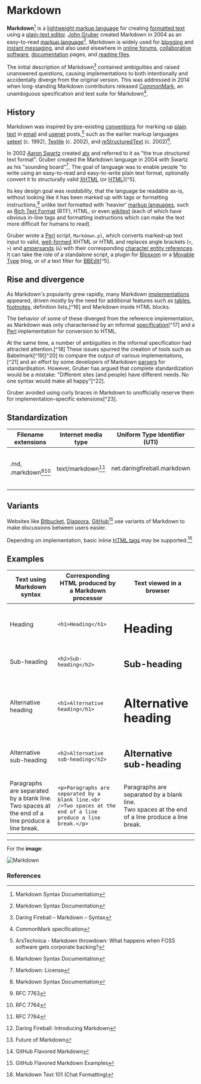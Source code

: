 # Markdown

**Markdown**[^9] is a [lightweight markup language](https://en.wikipedia.org/wiki/Lightweight_markup_language) for creating [formatted text](https://en.wikipedia.org/wiki/Formatted_text) using a [plain-text editor](https://en.wikipedia.org/wiki/Text_editor). [John Gruber](https://en.wikipedia.org/wiki/John_Gruber) created Markdown in 2004 as an easy-to-read [markup language](https://en.wikipedia.org/wiki/Markup_language)[^9]. Markdown is widely used for [blogging](https://en.wikipedia.org/wiki/Blog) and [instant messaging](https://en.wikipedia.org/wiki/Instant_messaging), and also used elsewhere in [online forums](https://en.wikipedia.org/wiki/Online_forums), [collaborative software](https://en.wikipedia.org/wiki/Collaborative_software), [documentation](https://en.wikipedia.org/wiki/Documentation) pages, and [readme files](https://en.wikipedia.org/wiki/README).

The initial description of Markdown[^10] contained ambiguities and raised unanswered questions, causing implementations to both intentionally and accidentally diverge from the original version. This was addressed in 2014 when long-standing Markdown contributors released [CommonMark](https://en.wikipedia.org/wiki/CommonMark), an unambiguous specification and test suite for Markdown[^11].

## History

Markdown was inspired by pre-existing [conventions](https://en.wikipedia.org/wiki/Convention_(norm)) for marking up [plain text](https://en.wikipedia.org/wiki/Plain_text) in [email](https://en.wikipedia.org/wiki/Email) and [usenet](https://en.wikipedia.org/wiki/Usenet) posts,[^12] such as the earlier markup languages [setext](https://en.wikipedia.org/wiki/Setext) (c. 1992), [Textile](https://en.wikipedia.org/wiki/Textile_(markup_language)) (c. 2002), and [reStructuredText](https://en.wikipedia.org/wiki/ReStructuredText) (c. 2002)[^9].

In 2002 [Aaron Swartz](https://en.wikipedia.org/wiki/Aaron_Swartz) created [atx](https://en.wikipedia.org/wiki/Atx_(markup_language)) and referred to it as "the true structured text format". Gruber created the Markdown language in 2004 with Swartz as his "sounding board"[^13]. The goal of language was to enable people "to write using an easy-to-read and easy-to-write plain text format, optionally convert it to structurally valid [XHTML](https://en.wikipedia.org/wiki/XHTML) (or [HTML](https://en.wikipedia.org/wiki/HTML))[^5].

Its key design goal was *readability*, that the language be readable as-is, without looking like it has been marked up with tags or formatting instructions,[^9] unlike text formatted with 'heavier' [markup languages](https://en.wikipedia.org/wiki/Markup_language), such as [Rich Text Format](https://en.wikipedia.org/wiki/Rich_Text_Format) (RTF), HTML, or even [wikitext](https://en.wikipedia.org/wiki/Wikitext) (each of which have obvious in-line tags and formatting instructions which can make the text more difficult for humans to read).

Gruber wrote a [Perl](https://en.wikipedia.org/wiki/Perl) script, `Markdown.pl`, which converts marked-up text input to valid, [well-formed](https://en.wikipedia.org/wiki/XML#Well-formedness_and_error-handling) XHTML or HTML and replaces angle brackets (`<`, `>`) and [ampersands](https://en.wikipedia.org/wiki/Ampersand) (`&`) with their corresponding [character entity references](https://en.wikipedia.org/wiki/Character_entity_references). It can take the role of a standalone script, a plugin for [Blosxom](https://en.wikipedia.org/wiki/Blosxom) or a [Movable Type](https://en.wikipedia.org/wiki/Movable_Type) blog, or of a text filter for [BBEdit](https://en.wikipedia.org/wiki/BBEdit)[^5].

## Rise and divergence

As Markdown's popularity grew rapidly, many Markdown [implementations](https://en.wikipedia.org/wiki/Implementation) appeared, driven mostly by the need for additional features such as [tables](https://en.wikipedia.org/wiki/Table_(information)), [footnotes](https://en.wikipedia.org/wiki/Note_(typography)), definition lists,[^16] and Markdown inside HTML blocks.

The behavior of some of these diverged from the reference implementation, as Markdown was only characterised by an informal [specification](https://en.wikipedia.org/wiki/Specification_(technical_standard))[^17] and a [Perl](https://en.wikipedia.org/wiki/Perl) implementation for conversion to HTML.

At the same time, a number of ambiguities in the informal specification had attracted attention.[^18] These issues spurred the creation of tools such as Babelmark[^19][^20] to compare the output of various implementations,[^21] and an effort by some developers of Markdown [parsers](https://en.wikipedia.org/wiki/Parsing) for standardisation. However, Gruber has argued that complete standardization would be a mistake: "Different sites (and people) have different needs. No one syntax would make all happy"[^22].

Gruber avoided using curly braces in Markdown to unofficially reserve them for implementation-specific extensions[^23].

## Standardization

| Filename extensions         | Internet media type                 | Uniform Type Identifier (UTI)                | Developed by                        | Initial release      | Latest release        | Type of format        | Extended to                                     |
|-----------------------------|-------------------------------------|------------------------------------------------|-------------------------------------|----------------------|----------------------|-----------------------|-------------------------------------------------|
| .md, .markdown[^1][^2]     | text/markdown[^2]                  | net.daringfireball.markdown                 | John Gruber                        | March 9, 2004       | 1.0.1 December 17, 2004 | Open file format[^6] | pandoc, MultiMarkdown, Markdown Extra, CommonMark,[^7] RMarkdown[^8] |

## Variants

Websites like [Bitbucket](https://bitbucket.org), [Diaspora](https://diaspora.social), [GitHub](https://github.com)[^32] use variants of Markdown to make discussions between users easier.

Depending on implementation, basic inline [HTML tags](https://en.wikipedia.org/wiki/HTML_tag) may be supported.[^35] 

## Examples

| Text using Markdown syntax | Corresponding HTML produced by a Markdown processor           | Text viewed in a browser |
|---------------------------|---------------------------------------------------------------|---------------------------|
| Heading                    | `<h1>Heading</h1>`                                          | <h1>Heading</h1>         |
| Sub-heading                | `<h2>Sub-heading</h2>`                                      | <h2>Sub-heading</h2>     |
| Alternative heading        | `<h1>Alternative heading</h1>`                              | <h1>Alternative heading</h1> |
| Alternative sub-heading    | `<h2>Alternative sub-heading</h2>`                          | <h2>Alternative sub-heading</h2> |
| Paragraphs are separated by a blank line. Two spaces at the end of a line produce a line break. | `<p>Paragraphs are separated by a blank line.<br />Two spaces at the end of a line produce a line break.</p>` | Paragraphs are separated by a blank line.<br />Two spaces at the end of a line produce a line break. |

---

For the **image**:

![Markdown](https://upload.wikimedia.org/wikipedia/commons/thumb/4/48/Markdown-mark.svg/175px-Markdown-mark.svg.png)

### References

[^9]: Markdown Syntax Documentation  
[^10]: Daring Fireball – Markdown – Syntax  
[^11]: CommonMark specification  
[^12]: ArsTechnica - Markdown throwdown: What happens when FOSS software gets corporate backing?  
[^13]: Markdown: License  
[^1]: RFC 7763  
[^2]: RFC 7764  
[^6]: Daring Fireball: Introducing Markdown  
[^7]: Future of Markdown  
[^8]: GitHub Flavored Markdown  
[^32]: GitHub Flavored Markdown Examples  
[^35]: Markdown Text 101 (Chat Formatting)  
